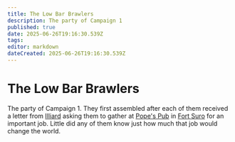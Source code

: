 ```yaml
---
title: The Low Bar Brawlers
description: The party of Campaign 1
published: true
date: 2025-06-26T19:16:30.539Z
tags: 
editor: markdown
dateCreated: 2025-06-26T19:16:30.539Z
---
```


# The Low Bar Brawlers
The party of Campaign 1. They first assembled after each of them received a letter from [Illiard](/characters/illiard) asking them to gather at [Pope's Pub](/locations/Mardun/popes-pub) in [Fort Suro](/locations/Mardun/Fort-Suro) for an important job. Little did any of them know just how much that job would change the world.